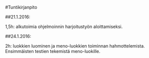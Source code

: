 #Tuntikirjanpito

##21.1.2016:

1,5h: alkutoimia ohjelmoinnin harjoitustyön aloittamiseksi.

##24.1.2016:

2h: luokkien luominen ja meno-luokkien toiminnan hahmottelemista. Ensimmäisten testien tekemistä meno-luokille.
